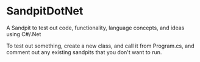 # SandpitDotNet

A Sandpit to test out code, functionality, language concepts, 
and ideas using C#/.Net 

To test out something, create a new class, and call it from 
Program.cs, and comment out any existing sandpits that you 
don't want to run.
